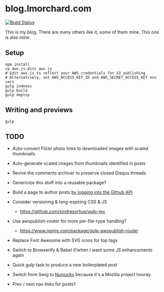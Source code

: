 # blog.lmorchard.com

[![Build Status](https://travis-ci.org/lmorchard/blog.lmorchard.com.svg?branch=master)](https://travis-ci.org/lmorchard/blog.lmorchard.com)

This is my blog. There are many others like it, some of them mine. This one is
also mine.

## Setup
```
npm install
cp aws.js-dist aws.js
# Edit aws.js to reflect your AWS credentials for S3 publishing
# Alternatively, set AWS_ACCESS_KEY_ID and AWS_SECRET_ACCESS_KEY env vars
gulp indexes
gulp build
gulp deploy
```

## Writing and previews
```
gulp
```

## TODO

* Auto-convert Flickr photo links to downloaded images with scaled thumbnails

* Auto-generate scaled images from thumbnails identified in posts

* Revive the comments archiver to preserve closed Disqus threads

* Genericize this stuff into a reusable package?

* Build a page to author posts [by logging into the Github API](https://github.com/vrypan/jekyll-post-via-web)

* Consider versioning & long-expiring CSS & JS
  * https://github.com/sindresorhus/gulp-rev

* Use awspublish-router for more per-file-type handling?
  * https://www.npmjs.com/package/gulp-awspublish-router

* Replace Font Awesome with SVG icons for top tags

* Switch to Browserify & Babel if/when I want some JS enhancements again

* Quick gulp task to produce a new boilerplated post

* Switch from Swig to [Nunjucks](http://mozilla.github.io/nunjucks/) because it's a Mozilla project hooray

* Prev / next nav links for posts?
